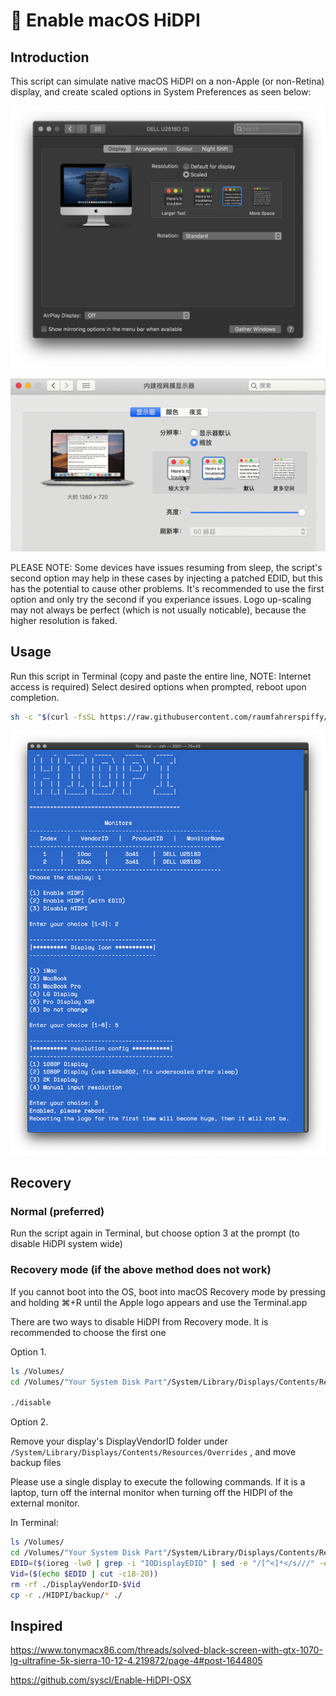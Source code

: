 #  Enable macOS HiDPI

## Introduction

This script can simulate native macOS HiDPI on a non-Apple (or non-Retina) display, and create scaled options in System Preferences as seen below:

![Preferences](./img/preferences.jpg)

![Preferences](./img/hidpi.gif)

PLEASE NOTE: Some devices have issues resuming from sleep, the script's second option may help in these cases by injecting a patched EDID, but this has the potential to cause other problems. It's recommended to use the first option and only try the second if you experiance issues. Logo up-scaling may not always be perfect (which is not usually noticable), because the higher resolution is faked.

## Usage

Run this script in Terminal (copy and paste the entire line, NOTE: Internet access is required)
Select desired options when prompted, reboot upon completion.

```bash
sh -c "$(curl -fsSL https://raw.githubusercontent.com/raumfahrerspiffy/hidpi.io/master/hidpi.sh)"
```

![RUN](./img/run.jpg)

## Recovery

### Normal (preferred)

Run the script again in Terminal, but choose option 3 at the prompt (to disable HiDPI system wide)

### Recovery mode (if the above method does not work)

If you cannot boot into the OS, boot into macOS Recovery mode by pressing and holding ⌘+R until the Apple logo appears and use the Terminal.app

There are two ways to disable HiDPI from Recovery mode. It is recommended to choose the first one

Option 1. 

```bash
ls /Volumes/
cd /Volumes/"Your System Disk Part"/System/Library/Displays/Contents/Resources/Overrides/HIDPI

./disable
```

Option 2. 

Remove your display's DisplayVendorID folder under `/System/Library/Displays/Contents/Resources/Overrides` , and move backup files

Please use a single display to execute the following commands. If it is a laptop, turn off the internal monitor when turning off the HIDPI of the external monitor.

In Terminal: 

```bash
ls /Volumes/
cd /Volumes/"Your System Disk Part"/System/Library/Displays/Contents/Resources/Overrides
EDID=($(ioreg -lw0 | grep -i "IODisplayEDID" | sed -e "/[^<]*</s///" -e "s/\>//"))
Vid=($(echo $EDID | cut -c18-20))
rm -rf ./DisplayVendorID-$Vid
cp -r ./HIDPI/backup/* ./
```

## Inspired

https://www.tonymacx86.com/threads/solved-black-screen-with-gtx-1070-lg-ultrafine-5k-sierra-10-12-4.219872/page-4#post-1644805

https://github.com/syscl/Enable-HiDPI-OSX
